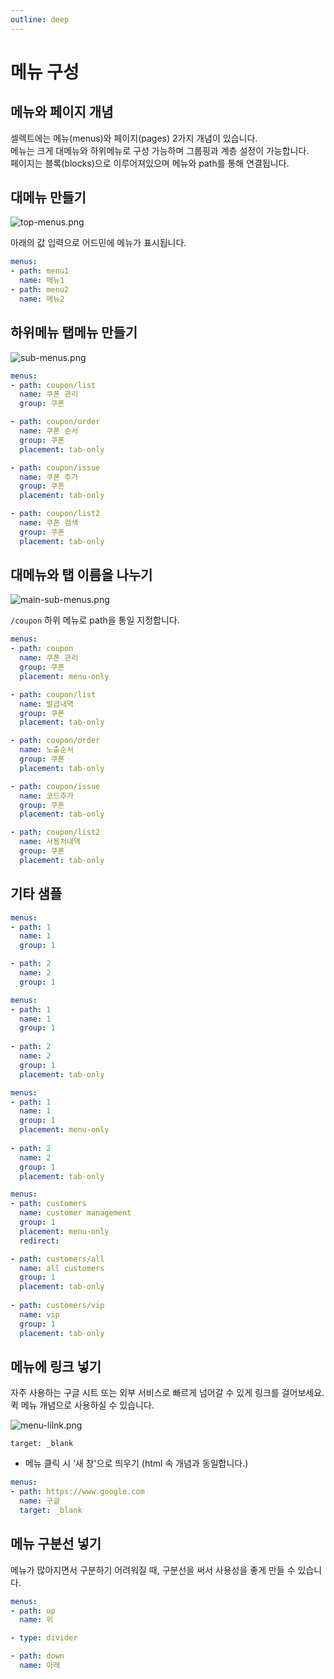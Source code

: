 ```yaml
---
outline: deep
---
```


# 메뉴 구성

## 메뉴와 페이지 개념

셀렉트에는 메뉴(menus)와 페이지(pages) 2가지 개념이 있습니다.  
메뉴는 크게 대메뉴와 하위메뉴로 구성 가능하며 그룹핑과 계층 설정이 가능합니다.  
페이지는 블록(blocks)으로 이루어져있으며 메뉴와 path를 통해 연결됩니다. 

## 대메뉴 만들기

![](https://imagedelivery.net/MHVC-FGTDyxApYeHyF29Tw/83fbfe98-a193-43eb-da35-49134a741d00/docs "top-menus.png")

아래의 값 입력으로 어드민에 메뉴가 표시됩니다.

```yaml
menus:
- path: menu1
  name: 메뉴1
- path: menu2
  name: 메뉴2
```

## 하위메뉴 탭메뉴 만들기

![](https://imagedelivery.net/MHVC-FGTDyxApYeHyF29Tw/66cbffdc-95cf-4fd2-0aac-1aebe3dc0600/docs "sub-menus.png")

```yaml
menus:
- path: coupon/list
  name: 쿠폰 관리
  group: 쿠폰

- path: coupon/order
  name: 쿠폰 순서
  group: 쿠폰
  placement: tab-only

- path: coupon/issue
  name: 쿠폰 추가
  group: 쿠폰
  placement: tab-only

- path: coupon/list2
  name: 쿠폰 검색
  group: 쿠폰
  placement: tab-only
```

## 대메뉴와 탭 이름을 나누기

![](https://imagedelivery.net/MHVC-FGTDyxApYeHyF29Tw/4972638b-1527-42ba-ed62-e89b22c6c700/docs "main-sub-menus.png")

`/coupon` 하위 메뉴로 path을 통일 지정합니다.

```yaml
menus:
- path: coupon
  name: 쿠폰 관리
  group: 쿠폰
  placement: menu-only

- path: coupon/list
  name: 발급내역
  group: 쿠폰
  placement: tab-only

- path: coupon/order
  name: 노출순서
  group: 쿠폰
  placement: tab-only

- path: coupon/issue
  name: 코드추가
  group: 쿠폰
  placement: tab-only

- path: coupon/list2
  name: 사용처내역
  group: 쿠폰
  placement: tab-only
```

## 기타 샘플

```yaml
menus:
- path: 1
  name: 1
  group: 1

- path: 2 
  name: 2
  group: 1
```

```yaml
menus:
- path: 1
  name: 1
  group: 1
  
- path: 2 
  name: 2
  group: 1
  placement: tab-only
```

```yaml
menus:
- path: 1
  name: 1
  group: 1
  placement: menu-only
  
- path: 2 
  name: 2
  group: 1
  placement: tab-only
```

```yaml
menus:
- path: customers
  name: customer management
  group: 1
  placement: menu-only
  redirect: 

- path: customers/all
  name: all customers
  group: 1
  placement: tab-only
  
- path: customers/vip
  name: vip
  group: 1
  placement: tab-only
```

## 메뉴에 링크 넣기

자주 사용하는 구글 시트 또는 외부 서비스로 빠르게 넘어갈 수 있게 링크를 걸어보세요. 퀵 메뉴 개념으로 사용하실 수 있습니다.

![](https://imagedelivery.net/MHVC-FGTDyxApYeHyF29Tw/9f0e3b2c-2bf4-4005-cfea-727f0f176900/docs "menu-lilnk.png")

`target: _blank`

- 메뉴 클릭 시 ‘새 창'으로 띄우기 (html 속 개념과 동일합니다.)

```yaml
menus:
- path: https://www.google.com
  name: 구글
  target: _blank
```

## 메뉴 구분선 넣기

메뉴가 많아지면서 구분하기 어려워질 때, 구분선을 써서 사용성을 좋게 만들 수 있습니다.

```yaml
menus:
- path: up
  name: 위

- type: divider

- path: down
  name: 아래
```